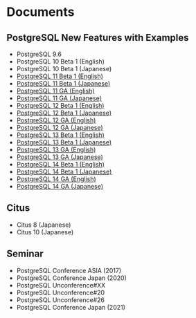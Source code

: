 # Documents

## PostgreSQL New Features with Examples
- PostgreSQL 9.6 
- PostgreSQL 10 Beta 1 (English)
- PostgreSQL 10 Beta 1 (Japanese)
- [PostgreSQL 11 Beta 1 (English)](postgresql11_beta1_new_features_en_20180525-1.pdf)
- [PostgreSQL 11 Beta 1 (Japanese)](postgresql11_beta1_new_features_ja_20180525-1.pdf)
- [PostgreSQL 11 GA (English)](postgresql11_ga_new_features_en_20181022-1.pdf)
- [PostgreSQL 11 GA (Japanese)](postgresql11_ga_new_features_ja_20181022-1.pdf)
- [PostgreSQL 12 Beta 1 (English)](postgresql12_beta1_new_features_en_20190524-1.pdf)
- [PostgreSQL 12 Beta 1 (Japanese)](postgresql12_beta1_new_features_ja_20190524-1.pdf)
- [PostgreSQL 12 GA (English)](postgresql12_ga_new_features_en_20191011-1.pdf)
- [PostgreSQL 12 GA (Japanese)](postgresql12_ga_new_features_ja_20191011-1.pdf)
- [PostgreSQL 13 Beta 1 (English)](postgresql13_beta1_new_features_en_20200527-1.pdf)
- [PostgreSQL 13 Beta 1 (Japanese)](postgresql13_beta1_new_features_ja_20200527-1.pdf)
- [PostgreSQL 13 GA (English)](postgresql13_ga_new_features_en_20200927-1.pdf)
- [PostgreSQL 13 GA (Japanese)](postgresql13_ga_new_features_ja_20200927-1.pdf)
- [PostgreSQL 14 Beta 1 (English)](postgresql14_beta1_new_features_en_20210521-1.pdf)
- [PostgreSQL 14 Beta 1 (Japanese)](postgresql14_beta1_new_features_ja_20210521-1.pdf)
- [PostgreSQL 14 GA (English)](postgresql14_ga_new_features_en_20211001-1.pdf)
- [PostgreSQL 14 GA (Japanese)](postgresql14_ga_new_features_ja_20211001-1.pdf)

## Citus
- Citus 8 (Japanese)
- Citus 10 (Japanese)

## Seminar
- PostgreSQL Conference ASIA (2017)
- PostgreSQL Conference Japan (2020)
- PostgreSQL Unconference#XX
- PostgreSQL Unconference#20
- PostgreSQL Unconference#26
- PostgreSQL Conference Japan (2021)
